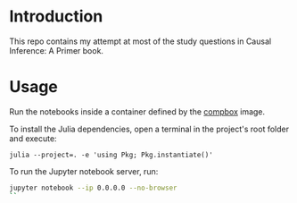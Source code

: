 # Introduction
 This repo contains my attempt at most of the study questions in Causal Inference: A Primer book.

 # Usage
 Run the notebooks inside a container defined by the [compbox](https://github.com/hsm207/compbox) image.

To install the Julia dependencies, open a terminal in the project's root folder and execute:
```
julia --project=. -e 'using Pkg; Pkg.instantiate()'
```

To run the Jupyter notebook server, run:
```bash
jupyter notebook --ip 0.0.0.0 --no-browser
``
